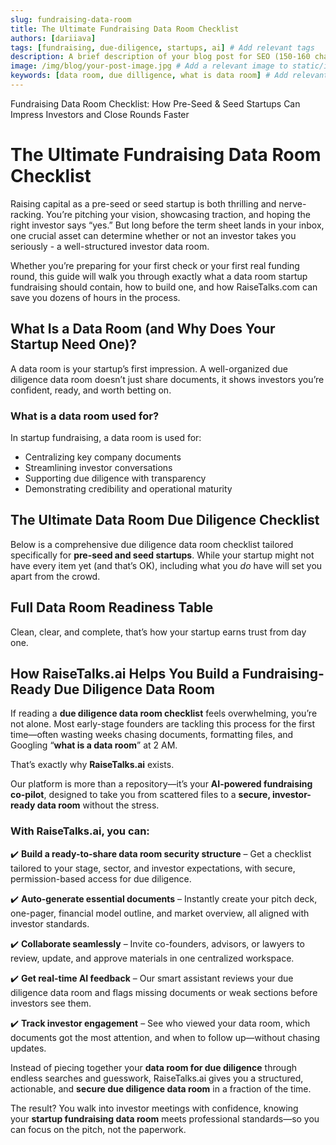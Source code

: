 ```yaml
---
slug: fundraising-data-room
title: The Ultimate Fundraising Data Room Checklist
authors: [dariiava]
tags: [fundraising, due-diligence, startups, ai] # Add relevant tags
description: A brief description of your blog post for SEO (150-160 characters recommended)
image: /img/blog/your-post-image.jpg # Add a relevant image to static/img/blog/
keywords: [data room, due dilligence, what is data room] # Add relevant keywords for SEO
---
```


<!-- The first paragraph will be used as the blog post preview/excerpt -->

Fundraising Data Room Checklist: How Pre-Seed & Seed Startups Can Impress Investors and Close Rounds Faster

<!-- truncate -->

# The Ultimate Fundraising Data Room Checklist

Raising capital as a pre-seed or seed startup is both thrilling and nerve-racking. You’re pitching your vision, showcasing traction, and hoping the right investor says “yes.” But long before the term sheet lands in your inbox, one crucial asset can determine whether or not an investor takes you seriously - a well-structured investor data room.

Whether you’re preparing for your first check or your first real funding round, this guide will walk you through exactly what a data room startup fundraising should contain, how to build one, and how RaiseTalks.com can save you dozens of hours in the process.

## What Is a Data Room (and Why Does Your Startup Need One)?

A data room is your startup’s first impression. A well-organized due diligence data room doesn’t just share documents, it shows investors you’re confident, ready, and worth betting on.

### What is a data room used for?

In startup fundraising, a data room is used for:

- Centralizing key company documents
- Streamlining investor conversations
- Supporting due diligence with transparency
- Demonstrating credibility and operational maturity

## The Ultimate Data Room Due Diligence Checklist

Below is a comprehensive due diligence data room checklist tailored specifically for **pre-seed and seed startups**. While your startup might not have every item yet (and that’s OK), including what you _do_ have will set you apart from the crowd.

## Full Data Room Readiness Table

Clean, clear, and complete, that’s how your startup earns trust from day one.

## How RaiseTalks.ai Helps You Build a Fundraising-Ready Due Diligence Data Room

If reading a **due diligence data room checklist** feels overwhelming, you’re not alone. Most early-stage founders are tackling this process for the first time—often wasting weeks chasing documents, formatting files, and Googling “**what is a data room**” at 2 AM.

That’s exactly why **RaiseTalks.ai** exists.

Our platform is more than a repository—it’s your **AI-powered fundraising co-pilot**, designed to take you from scattered files to a **secure, investor-ready data room** without the stress.

### With RaiseTalks.ai, you can:

✔️ **Build a ready-to-share data room security structure** – Get a checklist tailored to your stage, sector, and investor expectations, with secure, permission-based access for due diligence.

✔️ **Auto-generate essential documents** – Instantly create your pitch deck, one-pager, financial model outline, and market overview, all aligned with investor standards.

✔️ **Collaborate seamlessly** – Invite co-founders, advisors, or lawyers to review, update, and approve materials in one centralized workspace.

✔️ **Get real-time AI feedback** – Our smart assistant reviews your due diligence data room and flags missing documents or weak sections before investors see them.

✔️ **Track investor engagement** – See who viewed your data room, which documents got the most attention, and when to follow up—without chasing updates.

Instead of piecing together your **data room for due diligence** through endless searches and guesswork, RaiseTalks.ai gives you a structured, actionable, and **secure due diligence data room** in a fraction of the time.

The result? You walk into investor meetings with confidence, knowing your **startup fundraising data room** meets professional standards—so you can focus on the pitch, not the paperwork.

